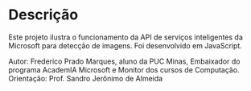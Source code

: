# Descrição
Este projeto ilustra o funcionamento da API de serviços inteligentes da Microsoft para detecção de imagens. Foi desenvolvido em JavaScript.


Autor: Frederico Prado Marques, aluno da PUC Minas, Embaixador do programa AcademIA Microsoft e Monitor dos cursos de Computação.
Orientação: Prof. Sandro Jerônimo de Almeida
